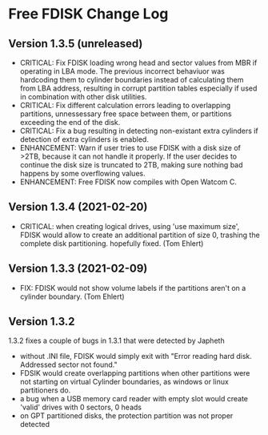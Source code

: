 Free FDISK Change Log
=====================


Version 1.3.5 (unreleased)
--------------------------
 - CRITICAL: Fix FDISK loading wrong head and sector values from MBR if
     operating in LBA mode. The previous incorrect behaviuor was hardcoding
     them to cylinder boundaries instead of calculating them from LBA address,
     resulting in corrupt partition tables especially if used in combination
     with other disk utilities.
 - CRITICAL: Fix different calculation errors leading to overlapping
     partitions, unnessessary free space between them, or partitions exceeding
     the end of the disk.
 - CRITICAL: Fix a bug resulting in detecting non-existant extra cylinders
     if detection of extra cylinders is enabled.
 - ENHANCEMENT: Warn if user tries to use FDISK with a disk size of >2TB,
     because it can not handle it properly. If the user decides to continue
     the disk size is truncated to 2TB, making sure nothing bad happens by
     some overflowing values.
 - ENHANCEMENT: Free FDISK now compiles with Open Watcom C.


Version 1.3.4 (2021-02-20)
--------------------------
 - CRITICAL: when creating logical drives, using 'use maximum size', FDISK
   would allow to create an additional partition of size 0, trashing the
   complete disk partitioning. hopefully fixed. (Tom Ehlert)


Version 1.3.3 (2021-02-09)
--------------------------
 - FIX: FDISK would not show volume labels if the partitions aren't on a
   cylinder boundary. (Tom Ehlert)


Version 1.3.2 
-------------
1.3.2 fixes a couple of bugs in 1.3.1 that were detected by Japheth

 - without .INI file, FDISK would simply exit with  "Error reading hard disk.
   Addressed sector not found."
 - FDSIK would create overlapping partitions when other partitions were not
   starting on virtual Cylinder boundaries, as windows or linux partitioners
   do.
 - a bug when a USB memory card reader with empty slot would create 'valid'
   drives with 0 sectors, 0 heads
 - on GPT partitioned disks, the protection partition was not proper detected
